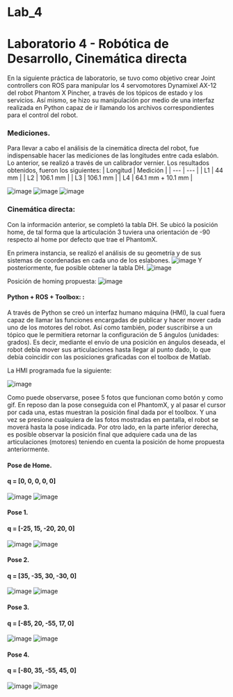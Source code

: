 # Lab_4

# Laboratorio 4 - Robótica de Desarrollo, Cinemática directa

En la siguiente práctica de laboratorio, se tuvo como objetivo crear Joint controllers con ROS para manipular los 4 servomotores Dynamixel AX-12 del robot Phantom X Pincher, a través de los tópicos de estado y los servicios. Así mismo, se hizo su manipulación por medio de una interfaz realizada en Python capaz de ir llamando los archivos correspondientes para el control del robot.

### Mediciones. 

Para llevar a cabo el análisis de la cinemática directa del robot, fue indispensable hacer las mediciones de las longitudes entre cada eslabón. Lo anterior, se realizó a través de un calibrador vernier. 
Los resultados obtenidos, fueron los siguientes:
| Longitud | Medición |
| --- | --- |
| L1 | 44 mm |
| L2 | 106.1 mm |
| L3 | 106.1 mm |
| L4 | 64.1 mm + 10.1 mm |

![image](https://github.com/jhoncale/Lab_4/assets/38961990/73a754c9-fd52-4240-9503-1bd049fe2a3d)
![image](https://github.com/jhoncale/Lab_4/assets/38961990/499221a1-3667-4aa1-a96d-332ac8762a3a)
![image](https://github.com/jhoncale/Lab_4/assets/38961990/540c43ef-e935-4f13-973e-3555efda5195)
### Cinemática directa:

Con la información anterior, se completó la tabla DH. Se ubicó la posición home, de tal forma que la articulación 3 tuviera una orientación de -90 respecto al home por defecto que trae el PhantomX.

En primera instancia, se realizó el análisis de su geometría y de sus sistemas de coordenadas en cada uno de los eslabones.
![image](https://github.com/jhoncale/Lab_4/assets/38961990/1f93feac-44d3-4ed7-b9bc-991770e2985d)
Y posteriormente, fue posible obtener la tabla DH.
![image](https://github.com/jhoncale/Lab_4/assets/38961990/24007e54-13c4-4b1a-a772-3da9b3c1ad40)

Posición de homing propuesta:
![image](https://github.com/jhoncale/Lab_4/assets/38961990/da6cc9c0-dafc-4cd8-a77e-4df99b09884a)

#### Python + ROS + Toolbox: : 

A través de Python se creó un interfaz humano máquina (HMI), la cual fuera capaz de llamar las funciones encargadas de publicar y hacer mover cada uno de los motores del robot. Así como también, poder suscribirse a un tópico que le permitiera retornar la configuración de 5 ángulos (unidades: grados). 
Es decir, mediante el envío de una posición en ángulos deseada, el robot debía mover sus articulaciones hasta llegar al punto dado, lo que debía coincidir con las posiciones graficadas con el toolbox de Matlab.


La HMI programada fue la siguiente:


![image](https://github.com/jhoncale/Lab_4/assets/38961990/ddc2bc48-ad23-453b-aa17-30ecb55d4386)

Como puede observarse, posee 5 fotos que funcionan como botón y como gif. En reposo dan la pose conseguida con el PhantomX, y al pasar el cursor por cada una, estas muestran la posición final dada por el toolbox. Y una vez se presione cualquiera de las fotos mostradas en pantalla, el robot se moverá hasta la pose indicada. Por otro lado, en la parte inferior derecha, es posible observar la posición final que adquiere cada una de las articulaciones (motores) teniendo en cuenta la posición de home propuesta anteriormente. 


#### Pose de Home.
#### q = [0, 0, 0, 0, 0]
 ![image](https://github.com/jhoncale/Lab_4/assets/38961990/49184cac-889b-4c38-8db4-1b59b70089c8)
![image](https://github.com/jhoncale/Lab_4/assets/38961990/13908e34-32b5-4c93-9a8c-04b31f50c4e6)

#### Pose 1.
#### q = [-25, 15, -20, 20, 0]

![image](https://github.com/jhoncale/Lab_4/assets/38961990/732cfc18-7cf6-4556-a854-e45bffec0c4f)
![image](https://github.com/jhoncale/Lab_4/assets/38961990/8de02cb2-3cef-47ed-8dbd-9d281fd99276)


#### Pose 2.
#### q = [35, -35, 30, -30, 0]

![image](https://github.com/jhoncale/Lab_4/assets/38961990/33bc6523-c5ab-48e3-8bfd-dc52d21c9283)
![image](https://github.com/jhoncale/Lab_4/assets/38961990/174c4488-98b9-4978-ad10-8380282f680a)

#### Pose 3.
#### q = [-85, 20, -55, 17, 0]
![image](https://github.com/jhoncale/Lab_4/assets/38961990/9ac7b7aa-e3d7-4034-9eba-739e28ff6dbb)
![image](https://github.com/jhoncale/Lab_4/assets/38961990/c8b066d0-7ea9-4242-826e-d93e9518f06e)

#### Pose 4.
#### q = [-80, 35, -55, 45, 0]


![image](https://github.com/jhoncale/Lab_4/assets/38961990/6a8e26e6-5167-49a4-b5a9-ce04ba010985)
![image](https://github.com/jhoncale/Lab_4/assets/38961990/04546149-4b72-48cd-9e4c-339e25d5e5c6)





